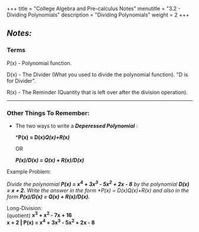 +++
title = "College Algebra and Pre-calculus Notes"
menutitle = "3.2 - Dividing Polynomials"
description = "Dividing Polynomials"
weight = 2
+++

## _Notes:_

### Terms

P(x) - Polynomial function.

D(x) - The Divider (What you used to divide the polynomial function). "D is for Divider".

R(x) - The Reminder (Quantity that is left over after the division operation).

---

### Other Things To Remember:

- The two ways to write a ***Deperessed Polynomial*** :

    ***P(x) = D(x)*Q(x)+R(x)***

    OR

    ***P(x)/D(x) = Q(x) + R(x)/D(x)***

Example Problem:

_Divide the polynomial **P(x) = x<sup>4</sup> + 3x<sup>3</sup> - 5x<sup>2</sup> + 2x - 8** by the polynomial **D(x) = x + 2.** Write the answer in the form **P(x) = D(x)*Q(x)+R(x)** and also in the form **P(x)/D(x) = Q(x) + R(x)/D(x).**_

Long-Division: <br/>
(quotient) **x<sup>3</sup> + x<sup>2</sup> - 7x + 16**<br/>
**x + 2 | P(x) = x<sup>4</sup> + 3x<sup>3</sup> - 5x<sup>2</sup> + 2x - 8**

